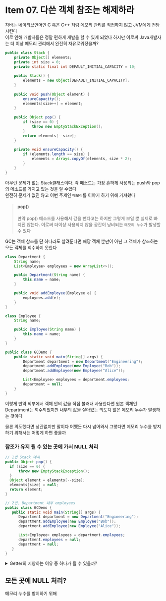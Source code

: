 # Item 07. 다쓴 객체 참조는 해제하라

자바는 네이티브언어인 C 혹은 C++ 처럼 메모리 관리를 직접하지 않고 JVM에게 전담시킨다<br/>
이로 인해 개발자들은 정말 편하게 개발을 할 수 있게 되었다 하지만 이로써 Java개발자는 더 이상 메모리 관리에서 완전히 자유로워졌을까?

```java
public class Stack {
    private Object[] elements;
    private int size = 0;
    private static final int DEFAULT_INITIAL_CAPACITY = 10;
    
    public Stack() {
        elements = new Object[DEFAULT_INITIAL_CAPACITY];
    }
    
    public void push(Object element) {
        ensureCapacity();
        elements[size++] = element;
    }
    
    public Object pop() {
        if (size == 0) {
            throw new EmptyStackException();
        }
        return elements[--size];
    }
    
    private void ensureCapacity() {
        if (elements.length == size) {
            elements = Arrays.copyOf(elements, size * 2);
        }
    }
}
```
아무런 문제가 없는 Stack클래스이다. 각 메소드는 가장 흔하게 사용되는 push와 pop의 메소드를 가지고 있는 것을 알 수있다<br/>
완전히 문제가 없진 않고 이번 주제인 `메모리`를 이야기 하기 위해 가져왔다

> #### pop()
> 만약 pop() 메소드를 사용해서 값을 뺀다고는 하지만 그렇게 보일 뿐 실제로 빠지진 않는다. 이로써 더이상 사용되지 않을 공간이 낭비되는 `메모리 누수`가 발생할 수 있다

GC는 객체 참조를 단 하나라도 살려둔다면 해당 객체 뿐만이 아닌 그 객체가 참조하는 모든 객체를 회수하지 못한다
```java
class Department {
    String name;
    List<Employee> employees = new ArrayList<>();

    public Department(String name) {
        this.name = name;
    }

    public void addEmployee(Employee e) {
        employees.add(e);
    }
}

class Employee {
    String name;

    public Employee(String name) {
        this.name = name;
    }
}

public class GCDemo {
    public static void main(String[] args) {
        Department department = new Department("Engineering");
        department.addEmployee(new Employee("Bob"));
        department.addEmployee(new Employee("Alice"));

        List<Employee> employees = department.employees;
        department = null;
    }
}
```
이렇게 만약 외부에서 객체 안의 값을 직접 불러내 사용한다면 원본 객체인 Department는 회수되었지만 내부의 값을 살아있는 의도치 않은 메모리 누수가 발생하는 것이다

물론 의도했다면 상관없지만 말이다 어쨌든 다시 넘어와서 그렇다면 메모리 누수를 방지하기 위해서는 어떻게 하면 좋을까

### 참조가 유지 될 수 있는 곳에 가서 NULL 처리
```java
// 1번 Stack 예시
public Object pop() {
  if (size == 0) {
      throw new EmptyStackException();
  }
  Object element = elements[--size];
  elements[size] = null;
  return element;
}
```
```java
// 2번, Department 내부 employees
public class GCDemo {
   public static void main(String[] args) {
      Department department = new Department("Engineering");
      department.addEmployee(new Employee("Bob"));
      department.addEmployee(new Employee("Alice"));

      List<Employee> employees = department.employees;
      department.employees = null;
      department = null;
   }
}
```

<details>
   <summary>Getter의 지양하는 이유 중 하나가 될 수 있을까?</summary>

우리가 객체 지향에 대해서 공부를 하다보면 Setter는 물론이고 Getter마저도 지양하자고 주장하는 경우를 많이 볼 수 있다<br/>

### 그이유가 뭘까?
우선 가볍게 생각하면 객체 지향의 특징 중 하나인 캡슐화를 지키기 위해서이다. 캡슐화는 `데이터를 숨기고 행동을 특정하여 접근하도록 하게 한다` 이다. <br/>
- 객체 지향보다는 절차 지향에 가까워질수 있다.
- 외부에서 값을 마냥 바꾼다면 해당 객체의 데이터는 보호 될 수 없다

그래서 우리는 Getter를 최대한 지양하고자 하는데 이번 Item에서 문득 든 생각이 이는 메모리의 누수 또한 방지할 수 있겠다라는 생각이였다<br/>
앞서 해당 객체에서 값을 꺼내가서 외부에서 받아갈때 메모리 누수가 될 이유 중 하나가 될 수 있다고 했는데 getter가 딱 자신의 값을 내주는 용도라는 생각이 들었기 때문이다.<br/>

그래서 나는 애초에 getter를 없애고 스스로 일을 하게 한다면 외부에서는 해당 객체의 값만 null 처리해도 메모리 누수의 걱정이 반으로 줄어들 것이라는 생각이 들었다<br/>
그럼 메모리 누수는 해당 객체 내부에서만 신경을 쓰면 되고 이는 사용된 모든 코드를 확인하는 것보다 훨씬 더 간단하다고 생각한다
</details>

## 모든 곳에 NULL 처리?

메모리 누수를 방지하기 위해 





